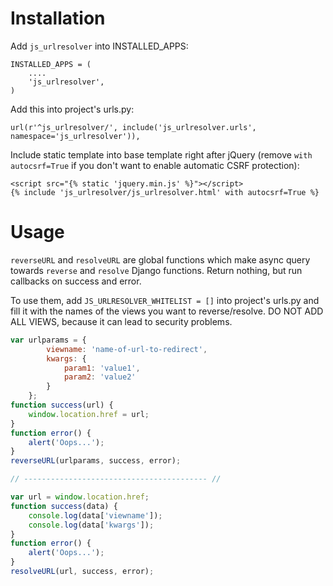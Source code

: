Installation
============

Add `js_urlresolver` into INSTALLED_APPS:

    INSTALLED_APPS = (
        ....
        'js_urlresolver',
    )

Add this into project's urls.py:

    url(r'^js_urlresolver/', include('js_urlresolver.urls', namespace='js_urlresolver')),

Include static template into base template right after jQuery (remove
`with autocsrf=True` if you don't want to enable automatic CSRF protection):

    <script src="{% static 'jquery.min.js' %}"></script>
    {% include 'js_urlresolver/js_urlresolver.html' with autocsrf=True %}


Usage
=====

`reverseURL` and `resolveURL` are global functions which make
async query towards `reverse` and `resolve` Django functions. Return nothing,
but run callbacks on success and error.

To use them, add `JS_URLRESOLVER_WHITELIST = []` into project's urls.py and
fill it with the names of the views you want to reverse/resolve.
DO NOT ADD ALL VIEWS, because it can lead to security problems.

```js
var urlparams = {
        viewname: 'name-of-url-to-redirect',
        kwargs: {
            param1: 'value1',
            param2: 'value2'
        }
    };
function success(url) {
    window.location.href = url;
}
function error() {
    alert('Oops...');
}
reverseURL(urlparams, success, error);

// ----------------------------------------- //

var url = window.location.href;
function success(data) {
    console.log(data['viewname']);
    console.log(data['kwargs']);
}
function error() {
    alert('Oops...');
}
resolveURL(url, success, error);
```

